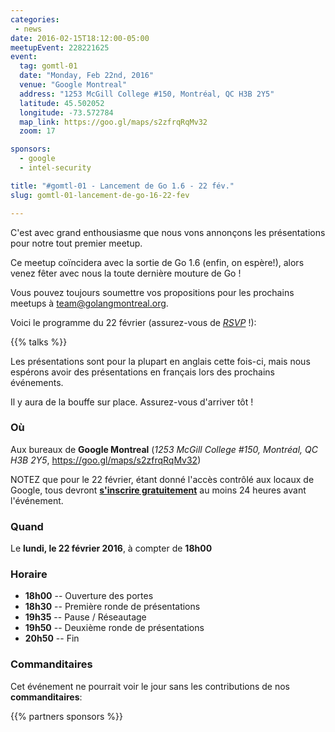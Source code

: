 ```yaml
---
categories:
 - news
date: 2016-02-15T18:12:00-05:00
meetupEvent: 228221625
event:
  tag: gomtl-01
  date: "Monday, Feb 22nd, 2016"
  venue: "Google Montreal"
  address: "1253 McGill College #150, Montréal, QC H3B 2Y5"
  latitude: 45.502052
  longitude: -73.572784
  map_link: https://goo.gl/maps/s2zfrqRqMv32
  zoom: 17

sponsors:
  - google
  - intel-security

title: "#gomtl-01 - Lancement de Go 1.6 - 22 fév."
slug: gomtl-01-lancement-de-go-16-22-fev

---
```


C'est avec grand enthousiasme que nous vons annonçons les présentations pour notre tout premier meetup.

Ce meetup coïncidera avec la sortie de Go 1.6 (enfin, on espère!), alors venez
fêter avec nous la toute dernière mouture de Go !

Vous pouvez toujours soumettre vos propositions pour les prochains meetups à <a
href="mailto:team@golangmontreal.org">team@golangmontreal.org</a>.

Voici le programme du 22 février (assurez-vous de [*RSVP*](http://www.meetup.com/fr-FR/GolangMontreal/events/228221625/) !):

<!--more-->

{{% talks %}}

Les présentations sont pour la plupart en anglais cette fois-ci, mais nous
espérons avoir des présentations en français lors des prochains événements.

Il y aura de la bouffe sur place. Assurez-vous d'arriver tôt !


### Où

Aux bureaux de **Google Montreal** (_1253 McGill College #150, Montréal, QC H3B 2Y5_, https://goo.gl/maps/s2zfrqRqMv32)

NOTEZ que pour le 22 février, étant donné l'accès contrôlé aux locaux de Google,
tous devront [**s'inscrire gratuitement**](http://www.meetup.com/fr-FR/GolangMontreal/events/228221625/)
au moins 24 heures avant l'événement.


### Quand

Le **lundi, le 22 février 2016**, à compter de **18h00**


### Horaire

* **18h00** -- Ouverture des portes
* **18h30** -- Première ronde de présentations
* **19h35** -- Pause / Réseautage
* **19h50** -- Deuxième ronde de présentations
* **20h50** -- Fin


### Commanditaires

Cet événement ne pourrait voir le jour sans les contributions de nos **commanditaires**:

{{% partners sponsors %}}
